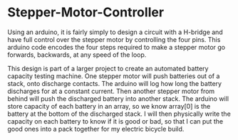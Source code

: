 # Stepper-Motor-Controller
Using an arduino, it is fairly simply to design a circuit with a H-bridge and have full control over the stepper motor by controlling the four pins.
This arduino code encodes the four steps required to make a stepper motor go forwards, backwards, at any speed of the loop.

This design is part of a larger project to create an automated battery capacity testing machine. One stepper motor will push batteries
out of a stack, onto discharge contacts. The arduino will log how long the battery discharges for at a constant current. Then another
stepper motor from behind will push the discharged battery into another stack. The arduino will store capacity of each battery in an
array, so we know array[0] is the battery at the bottom of the discharged stack. I will then physically write the capacity on each
battery to know if it is good or bad, so that I can put the good ones into a pack together for my electric bicycle build.
